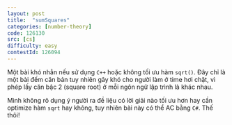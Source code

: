 ```yaml
---
layout: post
title:  "sumSquares"
categories: [number-theory]
code: 126130
src: [cs]
difficulty: easy
contestId: 126094
---
```


Một bài khó nhằn nếu sử dụng `C++` hoặc không tối ưu hàm `sqrt()`. Đây chỉ là một bài đếm căn bản tuy nhiên gây khó cho người làm ở time hơi chặt, vì phép lấy căn bậc 2 (square root) ở mỗi ngôn ngữ lập trình là khác nhau.

Mình không rõ dụng ý người ra đề liệu có lời giải nào tối ưu hơn hay cần optimize hàm `sqrt` hay không, tuy nhiên bài này có thể AC bằng `C#`. Thế thôi!
